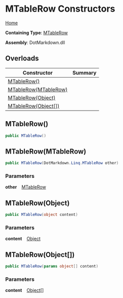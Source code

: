 # MTableRow Constructors

[Home](../../../../README.md)

**Containing Type**: [MTableRow](../README.md)

**Assembly**: DotMarkdown\.dll

## Overloads

| Constructor | Summary |
| ----------- | ------- |
| [MTableRow()](#DotMarkdown_Linq_MTableRow__ctor) | |
| [MTableRow(MTableRow)](#DotMarkdown_Linq_MTableRow__ctor_DotMarkdown_Linq_MTableRow_) | |
| [MTableRow(Object)](#DotMarkdown_Linq_MTableRow__ctor_System_Object_) | |
| [MTableRow(Object\[\])](#DotMarkdown_Linq_MTableRow__ctor_System_Object___) | |

## MTableRow\(\) <a id="DotMarkdown_Linq_MTableRow__ctor"></a>

```csharp
public MTableRow()
```

## MTableRow\(MTableRow\) <a id="DotMarkdown_Linq_MTableRow__ctor_DotMarkdown_Linq_MTableRow_"></a>

```csharp
public MTableRow(DotMarkdown.Linq.MTableRow other)
```

### Parameters

**other** &ensp; [MTableRow](../README.md)

## MTableRow\(Object\) <a id="DotMarkdown_Linq_MTableRow__ctor_System_Object_"></a>

```csharp
public MTableRow(object content)
```

### Parameters

**content** &ensp; [Object](https://docs.microsoft.com/en-us/dotnet/api/system.object)

## MTableRow\(Object\[\]\) <a id="DotMarkdown_Linq_MTableRow__ctor_System_Object___"></a>

```csharp
public MTableRow(params object[] content)
```

### Parameters

**content** &ensp; [Object](https://docs.microsoft.com/en-us/dotnet/api/system.object)\[\]